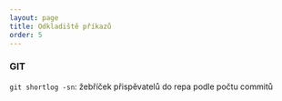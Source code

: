 ```yaml
---
layout: page
title: Odkladiště příkazů
order: 5
---
```


### GIT

`git shortlog -sn`: žebříček přispěvatelů do repa podle počtu commitů
